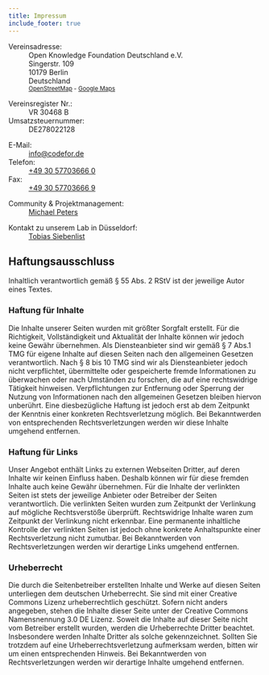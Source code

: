 ```yaml
---
title: Impressum
include_footer: true
---
```


<dl>
    <dt>Vereinsadresse:</dt>
    <dd>
        Open Knowledge Foundation Deutschland e.V.<br/>
        Singerstr. 109<br/>
        10179 Berlin<br/>
        Deutschland<br/>
        <sub>
            <a href="http://www.openstreetmap.org/way/29386807">OpenStreetMap</a> - <a href="https://goo.gl/maps/aHBAbaCA35C2">Google Maps</a>
        </sub><br/>
    </dd>
</dl>
<dl>
<dt>Vereinsregister Nr.:</dt>
    <dd>VR 30468 B</dd>
    <dt>Umsatzsteuernummer:</dt>
    <dd>DE278022128</dd>
</dl>
<dl>
    <dt>E-Mail:</dt>
    <dd><a href="mailto:info@codefor.de">info@codefor.de</a></dd>
    <dt>Telefon:</dt>
    <dd><a href="tel:+49 30 57703666 2">+49 30 57703666 0</a></dd>
    <dt>Fax:</dt>
    <dd><a href="fax:+49 30 57703666 9">+49 30 57703666 9</a></dd>
</dl>
<dl>
    <dt>Community & Projektmanagement:</dt>
    <dd><a href="mailto:michael.peters@okfn.de">Michael Peters</a> </dd>
</dl>
<dl>
    <dt>Kontakt zu unserem Lab in Düsseldorf:</dt>
    <dd><a href="mailto:tobias@codeforduesseldorf.de">Tobias Siebenlist</a> </dd>
</dl>

## Haftungsausschluss

<p>Inhaltlich verantwortlich gemäß § 55 Abs. 2 RStV ist der jeweilige Autor eines Textes.</p>
<h3>Haftung für Inhalte</h3>
<p>Die Inhalte unserer Seiten wurden mit größter Sorgfalt erstellt. Für die Richtigkeit, Vollständigkeit und Aktualität der Inhalte können wir jedoch keine Gewähr übernehmen. Als Diensteanbieter sind wir gemäß § 7 Abs.1 TMG für eigene
    Inhalte auf diesen Seiten nach den allgemeinen Gesetzen verantwortlich. Nach § 8 bis 10 TMG sind wir als Diensteanbieter jedoch nicht verpflichtet, übermittelte oder gespeicherte fremde Informationen zu überwachen oder nach
    Umständen zu forschen, die auf eine rechtswidrige Tätigkeit hinweisen. Verpflichtungen zur Entfernung oder Sperrung der Nutzung von Informationen nach den allgemeinen Gesetzen bleiben hiervon unberührt. Eine diesbezügliche Haftung
    ist jedoch erst ab dem Zeitpunkt der Kenntnis einer konkreten Rechtsverletzung möglich. Bei Bekanntwerden von entsprechenden Rechtsverletzungen werden wir diese Inhalte umgehend entfernen.</p>
<h3>Haftung für Links</h3>
<p>Unser Angebot enthält Links zu externen Webseiten Dritter, auf deren Inhalte wir keinen Einfluss haben. Deshalb können wir für diese fremden Inhalte auch keine Gewähr übernehmen. Für die Inhalte der verlinkten Seiten ist stets der
    jeweilige Anbieter oder Betreiber der Seiten verantwortlich. Die verlinkten Seiten wurden zum Zeitpunkt der Verlinkung auf mögliche Rechtsverstöße überprüft. Rechtswidrige Inhalte waren zum Zeitpunkt der Verlinkung nicht erkennbar.
    Eine permanente inhaltliche Kontrolle der verlinkten Seiten ist jedoch ohne konkrete Anhaltspunkte einer Rechtsverletzung nicht zumutbar. Bei Bekanntwerden von Rechtsverletzungen werden wir derartige Links umgehend entfernen.</p>
<h3>Urheberrecht</h3>
<p>Die durch die Seitenbetreiber erstellten Inhalte und Werke auf diesen Seiten unterliegen dem deutschen Urheberrecht. Sie sind mit einer Creative Commons Lizenz urheberrechtlich geschützt. Sofern nicht anders angegeben, stehen die
    Inhalte dieser Seite unter der Creative Commons Namensnennung 3.0 DE Lizenz. Soweit die Inhalte auf dieser Seite nicht vom Betreiber erstellt wurden, werden die Urheberrechte Dritter beachtet. Insbesondere werden Inhalte Dritter als
    solche gekennzeichnet. Sollten Sie trotzdem auf eine Urheberrechtsverletzung aufmerksam werden, bitten wir um einen entsprechenden Hinweis. Bei Bekanntwerden von Rechtsverletzungen werden wir derartige Inhalte umgehend
    entfernen.</p>